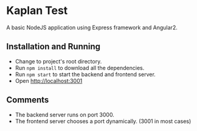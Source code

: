 # Kaplan Test

A basic NodeJS application using Express framework and Angular2.

## Installation and Running

* Change to project's root directory.
* Run `npm install` to download all the dependencies.
* Run `npm start` to start the backend and frontend server.
* Open [http://localhost:3001](http://localhost:3001)

## Comments

* The backend server runs on port 3000.
* The frontend server chooses a port dynamically. (3001 in most cases) 
